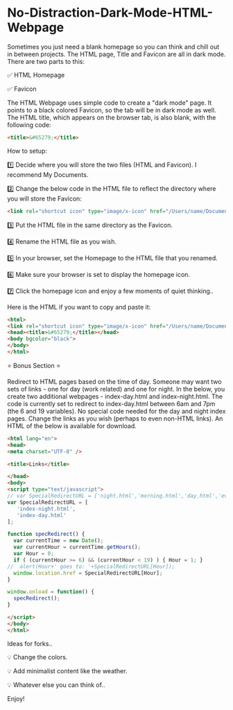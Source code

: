 # No-Distraction-Dark-Mode-HTML-Webpage

Sometimes you just need a blank homepage so you can think and chill out in between projects. The HTML page, Title and Favicon are all in dark mode.
There are two parts to this:

✅ HTML Homepage

✅ Favicon


The HTML Webpage uses simple code to create a "dark mode" page. It points to a black colored Favicon, so the tab will be in dark mode as well. The HTML title, which appears on the browser tab, is also blank, with the following code:

```HTML
<title>&#65279;</title>
```

How to setup:

1️⃣ Decide where you will store the two files (HTML and Favicon). I recommend My Documents.
   
2️⃣ Change the below code in the HTML file to reflect the directory where you will store the Favicon:
```HTML
<link rel="shortcut icon" type="image/x-icon" href="/Users/name/Documents/favicon.ico">
```
3️⃣ Put the HTML file in the same directory as the Favicon.

4️⃣ Rename the HTML file as you wish.

5️⃣ In your browser, set the Homepage to the HTML file that you renamed.

6️⃣ Make sure your browser is set to display the homepage icon.

7️⃣ Click the homepage icon and enjoy a few moments of quiet thinking..

Here is the HTML if you want to copy and paste it:

```HTML
<html>
<link rel="shortcut icon" type="image/x-icon" href="/Users/name/Documents/favicon.ico">
<head><title>&#65279;</title></head>
<body bgcolor="black">
</body>
</html>
```

⭐ Bonus Section ⭐ 

Redirect to HTML pages based on the time of day. Someone may want two sets of links - one for day (work related) and one for night.
In the below, you create two additional webpages - index-day.html and index-night.html. The code is currently 
set to redirect to index-day.html between 6am and 7pm (the 6 and 19 variables). No special code needed for the day and night index pages. Change the links 
as you wish (perhaps to even non-HTML links). An HTML of the below is available for download.

```HTML
<html lang="en">
<head>
<meta charset="UTF-8" />

<title>Links</title>

</head>
<body>
<script type="text/javascript">
// var SpecialRedirectURL = ['night.html','morning.html','day.html','eve.html'];
var SpecialRedirectURL = [
   'index-night.html',
   'index-day.html'
];

function specRedirect() {
  var currentTime = new Date();
  var currentHour = currentTime.getHours();
  var Hour = 0;
  if ( (currentHour >= 6) && (currentHour < 19) ) { Hour = 1; }
//  alert(Hour+' goes to: '+SpecialRedirectURL[Hour]);
  window.location.href = SpecialRedirectURL[Hour];
}  

window.onload = function() {
  specRedirect(); 
}

</script>
</body>
</html>
```

Ideas for forks..

💡 Change the colors.

💡 Add minimalist content like the weather.

💡 Whatever else you can think of..


Enjoy!

